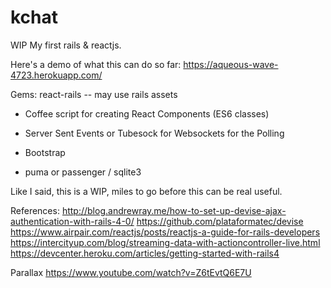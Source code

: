 # kchat
WIP
My first rails & reactjs.


Here's a demo of what this can do so far:
https://aqueous-wave-4723.herokuapp.com/

Gems:
react-rails
-- may use rails assets


- Coffee script for creating React Components (ES6 classes)

- Server Sent Events or Tubesock for Websockets for the Polling

- Bootstrap

- puma or passenger / sqlite3

Like I said, this is a WIP, miles to go before this can be real useful. 

References:
http://blog.andrewray.me/how-to-set-up-devise-ajax-authentication-with-rails-4-0/
https://github.com/plataformatec/devise
https://www.airpair.com/reactjs/posts/reactjs-a-guide-for-rails-developers
https://intercityup.com/blog/streaming-data-with-actioncontroller-live.html
https://devcenter.heroku.com/articles/getting-started-with-rails4

Parallax
https://www.youtube.com/watch?v=Z6tEvtQ6E7U
